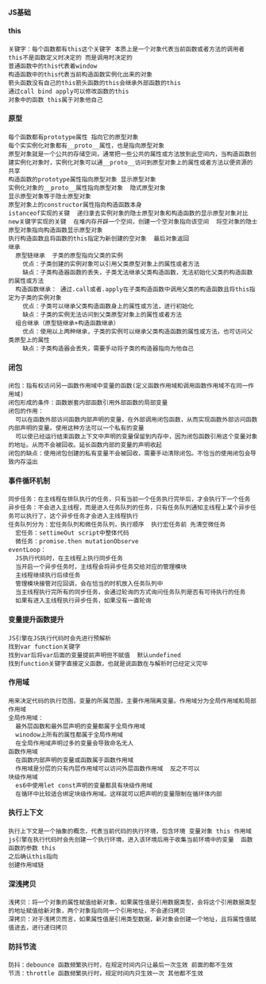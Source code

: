 #### JS基础
  #### this   
    关键字：每个函数都有this这个关键字 本质上是一个对象代表当前函数或者方法的调用者
    this不是函数定义时决定的 而是调用时决定的
    普通函数中的this代表着window
    构造函数中的this代表当前构造函数实例化出来的对象
    箭头函数没有自己的this箭头函数的this会继承外部函数的this
    通过call bind apply可以修改函数的this
    对象中的函数 this属于对象他自己
  #### 原型
    每个函数都有prototype属性 指向它的原型对象
    每个实实例化对象都有__proto__属性，也是指向原型对象
    原型对象就是一个公共的存储空间，通常把一些公共的属性或方法放到此空间内，当构造函数创建实例化对象时，实例化对象可以通__proto__访问到原型对象上的属性或者方法以便资源的共享
    构造函数的prototype属性指向原型对象 显示原型对象
    实例化对象的__proto__属性指向原型对象  隐式原型对象
    显示原型对象等于隐士原型对象
    原型对象上的constructor属性指向构造函数本身
    istanceof实现的关键  递归拿去实例对象的隐士原型对象和构造函数的显示原型对象对比
    new关键字实现的关键  在堆内存开辟一个空间，创建一个空对象指向该空间  将空对象的隐士原型对象指向构造函数显示原型对象
    执行构造函数且将函数的this指定为新创建的空对象  最后对象返回
    继承 
      原型链继承  子类的原型指向父类的实例  
        优点：子类创建的实例对象可以引用父类原型对象上的属性或者方法
        缺点：子类构造器函数的丢失，子类无法继承父类构造函数，无法初始化父类的构造函数的属性或方法
      构造函数继承： 通过.call或者.apply在子类构造函数中调用父类的构造函数且将this指定为子类的实例对象
        优点：子类可以继承父类构造函数身上的属性或方法，进行初始化
        缺点：子类的实例无法访问到父类原型对象上的属性或者方法
      组合继承（原型链继承+构造函数继承）
        优点：使用以上两种继承，子类的实例可以继承父类构造函数的属性或方法，也可访问父类原型上的属性
        缺点：子类构造器会丢失，需要手动将子类的构造器指向为他自己
  #### 闭包
    闭包：指有权访问另一函数作用域中变量的函数(定义函数作用域和调用函数作用域不在同一作用域)
    闭包形成的条件：函数嵌套内部函数引用外部函数的局部变量
    闭包的作用：
      可以在函数外部访问函数内部声明的变量，在外部调用闭包函数，从而实现函数外部访问函数内部声明的变量。使用这种方法可以一个私有的变量
      可以使已经运行结束函数上下文中声明的变量保留到内存中，因为闭包函数引用这个变量对象的地址。从而不会被回收。延长函数内部的变量的声明收起
    闭包的缺点：使用闭包创建的私有变量不会被回收，需要手动清除闭包。不恰当的使用闭包会导致内存溢出
  #### 事件循环机制
    同步任务：在主线程在排队执行的任务，只有当前一个任务执行完毕后，才会执行下一个任务
    异步任务：不会进入主线程，而是进入任务队列的任务，只有任务队列通知主线程上某个异步任务可以执行了，这个异步任务才会进入主线程执行
    任务队列分为：宏任务队列和微任务队列，执行顺序  执行宏任务前 先清空微任务
      宏任务：settimeOut script中整体代码
      微任务：promise.then mutationObserve
    eventLoop：
      JS执行代码时，在主线程上执行同步任务
      当开启一个异步任务时，主线程会将异步任务交给对应的管理模块
      主线程继续执行后续任务
      管理模块接管对应回调，会在恰当的时机放入任务队列中
      当主线程执行完所有的同步任务，会通过轮询的方式询问任务队列是否有可待执行的任务
      如果有进入主线程执行异步任务，如果没有一直轮询
  #### 变量提升函数提升
    JS引擎在JS执行代码时会先进行预解析
    找到var function关键字
    找到var后将var后面的变量提前声明但不赋值  默认undefined
    找到function关键字直接定义函数，也就是说函数在与解析时已经定义完毕
  #### 作用域
    用来决定代码的执行范围，变量的所属范围，主要作用隔离变量。作用域分为全局作用域和局部作用域
    全局作用域：
      最外层函数和最外层声明的变量都属于全局作用域
      winodow上所有的属性都属于全局作用域
      在全局作用域声明过多的变量会导致命名无人
    函数作用域
      在函数内部声明的变量或函数属于函数作用域
      作用域是分层的只有内层作用域可以访问外层函数作用域  反之不可以
    块级作用域
      es6中使用let const声明的变量都具有块级作用域
      在循环中比较适合绑定块级作用域。这样就可以把声明的变量限制在循环体内部
  #### 执行上下文
    执行上下文是一个抽象的概念，代表当前代码的执行环境，包含环境 变量对象 this 作用域
    js引擎在执行代码时会先创建一个执行环境，进入该环境后用于收集当前环境中的变量  函数 函数的参数 this 
    之后确认this指向
    创建作用域链
  #### 深浅拷贝
    浅拷贝：将一个对象的属性赋值给新对象，如果属性值是引用数据类型，会将这个引用数据类型的地址赋值给新对象，两个对象指向同一个引用地址，不会递归拷贝
    深拷贝：对于浅拷贝而言，如果属性值是引用类型数据，新对象会创建一个地址，且将属性值赋值进去，进行递归拷贝
  #### 防抖节流
    防抖：debounce 函数频繁执行时，在规定时间内只让最后一次生效 前面的都不生效
    节流：throttle 函数频繁执行时，规定时间内只生效一次 其他都不生效
    